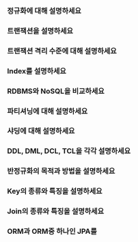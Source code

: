 ### 정규화에 대해 설명하세요


### 트랜잭션을 설명하세요


### 트랜잭션 격리 수준에 대해 설명하세요


### Index를 설명하세요


### RDBMS와 NoSQL을 비교하세요


### 파티셔닝에 대해 설명하세요


### 샤딩에 대해 설명하세요


### DDL, DML, DCL, TCL을 각각 설명하세요


### 반정규화의 목적과 방법을 설명하세요


### Key의 종류와 특징을 설명하세요


### Join의 종류와 특징을 설명하세요


### ORM과 ORM중 하나인 JPA를 
